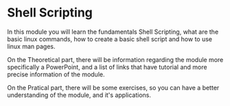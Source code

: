 # Shell Scripting

In this module you will learn the fundamentals Shell Scripting, what are the basic linux commands, how to create a basic shell script and how to use linux man pages.

On the Theoretical part, there will be information regarding the module more specifically a PowerPoint, and a list of links that have tutorial and more precise information of the module.

On the Pratical part, there will be some exercises, so you can have a better understanding of the module, and it's applications.
